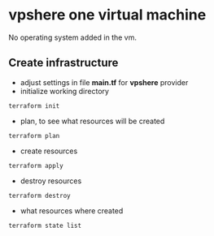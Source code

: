 # vpshere one virtual machine
No operating system added in the vm.

## Create infrastructure
- adjust settings in file __main.tf__ for __vpshere__ provider
- initialize working directory
```
terraform init
```
- plan, to see what resources will be created
```
terraform plan
```

- create resources
```
terraform apply
```

- destroy resources
```
terraform destroy
```

- what resources where created
```
terraform state list
```